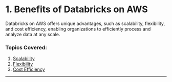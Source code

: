 
# 1. Benefits of Databricks on AWS

Databricks on AWS offers unique advantages, such as scalability, flexibility, and cost efficiency, enabling organizations to efficiently process and analyze data at any scale.

### Topics Covered:
1. [Scalability](Scalability.md)
2. [Flexibility](Flexibility.md)
3. [Cost Efficiency](Cost_Efficiency.md)

---
